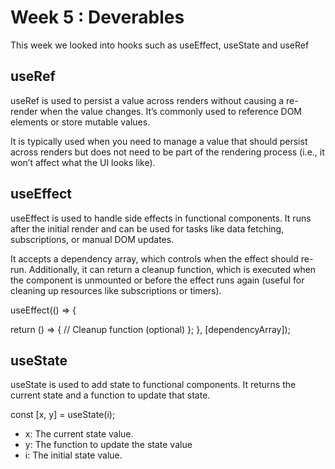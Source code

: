# Week 5 : Deverables

This week we looked into hooks such as useEffect, useState and useRef

## useRef

useRef is used to persist a value across renders without causing a re-render when the value changes. It’s commonly used to reference DOM elements or store mutable values.

It is typically used when you need to manage a value that should persist across renders but does not need to be part of the rendering process (i.e., it won’t affect what the UI looks like).

## useEffect

useEffect is used to handle side effects in functional components. It runs after the initial render and can be used for tasks like data fetching, subscriptions, or manual DOM updates.

It accepts a dependency array, which controls when the effect should re-run. Additionally, it can return a cleanup function, which is executed when the component is unmounted or before the effect runs again (useful for cleaning up resources like subscriptions or timers).

useEffect(() => {

return () => {
// Cleanup function (optional)
};
}, [dependencyArray]);

## useState

useState is used to add state to functional components. It returns the current state and a function to update that state.

const [x, y] = useState(i);

- x: The current state value.
- y: The function to update the state value
- i: The initial state value.

